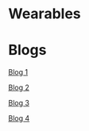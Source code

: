 # Wearables

# Blogs

[Blog 1](Assignment%20%23%201.md)

[Blog 2](Assignment2.md)

[Blog 3](Assignment%233.md)

[Blog 4](Assignment4.md)
